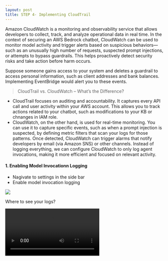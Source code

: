 ```yaml
---
layout: post
title: STEP 4- Implementing CloudTrail
---
```


Amazon CloudWatch is a monitoring and observability service that allows developers to collect, track, and analyze operational data in real time. In the context of securing an AWS Bedrock chatbot, CloudWatch can be used to monitor model activity and trigger alerts based on suspicious behaviors—such as an unusually high number of requests, suspected prompt injections, or attempts to bypass guardrails. This helps proactively detect security risks and take action before harm occurs.

Suppose someone gains access to your system and deletes a guardrail to access personal information, such as client addresses and bank balances. Implementing EventBridge would alert you to these events.

> CloudTrail vs. CloudWatch – What’s the Difference?

- CloudTrail focuses on auditing and accountability. It captures every API call and user activity within your AWS account. This allows you to track actions related to your chatbot, such as modifications to your KB or chnanges in IAM role.
- CloudWatch, on the other hand, is used for real-time monitoring. You can use it to capture specific events, such as when a prompt injection is suspected, by defining metric filters that scan your logs for those patterns. Once detected, CloudWatch can trigger alarms that notify developers by email (via Amazon SNS) or other channels. Instead of logging everything, we can configure CloudWatch to only log agent invocations, making it more efficient and focused on relevant activity.

#### 1. Enabling Model Invocationn Logging

- Nagivate to settings in the side bar
- Enable model invocation logging

<img src="{{ site.baseurl }}/assets/images/model-logging.png">

Where to see your logs?

<video controls>
  <source src="{{ site.baseurl }}/assets/videos/model-logging.mov" type="video/mp4">
</video>
